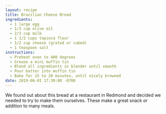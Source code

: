 ```yaml
---
layout: recipe
title: Brazilian Cheese Bread
ingredients:
  - 1 large egg
  - 1/3 cup olive oil
  - 2/3 cup milk
  - 1 1/2 cups tapioca flour
  - 1/2 cup cheese (grated or cubed)
  - 1 teaspoon salt
instructions:
  - Preheat oven to 400 degrees
  - Grease a mini muffin tin
  - Blend all ingredients in blender until smooth
  - Pour batter into muffin tin
  - Bake for 15 to 20 minutes, until nicely browned
date: 2019-06-01 17:30:00 -0700
---
```


We found out about this bread at a restaurant in Redmond and decided we needed to try to make them ourselves. These make a great snack or addition to many meals.
